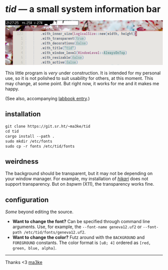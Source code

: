 # _tid_ &mdash; a small system information bar

![screenshot of tid in action](example.png)

This little program is _very_ under construction. 
It is intended for my personal use, so it is not polished to suit usability for others, at this moment.
This may change, at some point.
But right now, it works for me and it makes me happy.

(See also, accompanying [labbook entry](https://dwangschematiek.nl/labbook/tid/).)

## installation

```
git clone https://git.sr.ht/~ma3ke/tid
cd tid
cargo install --path .
sudo mkdir /etc/fonts
sudo cp -r fonts /etc/tid/fonts
```

## weirdness

The background should be transparent, but it may not be depending on your window manager.
For example, my installation of [_hikari_](https://hikari.acmelabs.space/) does not support transparency.
But on _bspwm_ (X11), the transparency works fine.

## configuration

_Some_ beyond editing the source.

- **Want to change the font?** Can be specified through command line arguments. Use, for example, the `--font-name geneva12.uf2` or `--font-path /etc/tid/fonts/geneva12.uf2`.
- **Want to change the color?** Futz around with the `BACKGROUND` and `FOREGROUND` constants.
The color format is `[u8; 4]` ordered as `[red, green, blue, alpha]`.

---

Thanks &lt;3 [ma3ke](https://dwangschematiek.nl)
